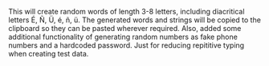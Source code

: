 This will create random words of length 3-8 letters, including diacritical letters É, Ñ, Ü, é, ñ, ü. The generated words and strings will be copied to the clipboard so they can be pasted wherever required.
Also, added some additional functionality of generating random numbers as fake phone numbers and a hardcoded password. Just for reducing repititive typing when creating test data.